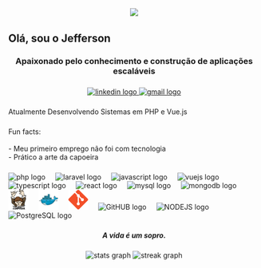 <div align="center">
  <img height="320" src="https://avatars.githubusercontent.com/u/142853773?v=4"/>
</div>

###

<h2 align="left">Olá, sou o Jefferson</h2>
<strong><h3 align="center">Apaixonado pelo conhecimento e construção de aplicações escaláveis</h3></strong>

###

<div align="center">
  <a href="https://www.linkedin.com/in/jefferson-goncalves-oliveira" target="_blank">
    <img src="https://img.shields.io/static/v1?message=LinkedIn&logo=linkedin&label=&color=0077B5&logoColor=white&labelColor=&style=for-the-badge" height="40" alt="linkedin logo"  />
  </a>
  </a>
  </a>
  <a href="mailto:matheusdesenvolvedor011@gmail.com?subject=Github%20Contact&body=Ol%C3%A1%2C" target="_blank">
    <img src="https://img.shields.io/static/v1?message=Gmail&logo=gmail&label=&color=D14836&logoColor=white&labelColor=&style=for-the-badge" height="40" alt="gmail logo"  />
  </a>
</div>

###

<p align="left">Atualmente Desenvolvendo Sistemas em PHP e Vue.js</p>

###

<p align="left">Fun facts:<br><br> - Meu primeiro emprego não foi com tecnologia<br> - Prático a arte da capoeira<br></p>

###

<div align="left">
  <img src="https://cdn.simpleicons.org/php/777BB4" height="40" alt="php logo"  />
  <img width="12" />
  <img src="https://cdn.jsdelivr.net/gh/devicons/devicon/icons/laravel/laravel-original.svg" height="40" alt="laravel logo"  />
  <img width="12" />
  <img src="https://cdn.jsdelivr.net/gh/devicons/devicon/icons/javascript/javascript-original.svg" height="40" alt="javascript logo"  />
  <img width="12" />
  <img src="https://cdn.jsdelivr.net/gh/devicons/devicon/icons/vuejs/vuejs-original.svg" height="40" alt="vuejs logo"  />
  <img width="12" />
  <img src="https://cdn.jsdelivr.net/gh/devicons/devicon/icons/typescript/typescript-original.svg" height="40" alt="typescript logo"  />
  <img width="12" />
  <img src="https://cdn.jsdelivr.net/gh/devicons/devicon/icons/react/react-original.svg" height="40" alt="react logo"  />
  <img width="12" />
  <img src="https://cdn.jsdelivr.net/gh/devicons/devicon/icons/mysql/mysql-original.svg" height="40" alt="mysql logo"  />
  <img width="12" />
  <img src="https://cdn.jsdelivr.net/gh/devicons/devicon/icons/mongodb/mongodb-original.svg" height="40" alt="mongodb logo"  />
  <img width="12" />
  <img src="https://github.com/devicons/devicon/blob/v2.16.0/icons/composer/composer-original.svg" height="40" alt="composer logo"/>
  <img width="12" />
  <img src="https://github.com/devicons/devicon/blob/v2.16.0/icons/docker/docker-original.svg" height="40" alt="Docker logo"/>
  <img width="12" />
  <img src="https://github.com/devicons/devicon/blob/v2.16.0/icons/git/git-original.svg" height="40" alt="Git logo"/>
  <img width="12" />
  <img src="https://github.com/devicons/devicon/tree/v2.16.0/icons/github/github-original-wordmark.svg" height="40" alt="GitHUB logo"/>
  <img width="12" />
  <img src="https://github.com/devicons/devicon/tree/v2.16.0/icons/nodejs/nodejs-original.svg" height="40" alt="NODEJS logo"/>
  <img width="12" />
  <img src="https://github.com/devicons/devicon/tree/v2.16.0/icons/postgresql/postgresql-original.svg" height="40" alt="PostgreSQL logo"/>
  <img width="12" />
</div>

###

<h5 align="center"><strong>A vida é um sopro.</strong></h5>

###

<div align="center">
  <img src="https://github-readme-stats.vercel.app/api?username=ardosobral&hide_title=false&hide_rank=false&show_icons=true&include_all_commits=true&count_private=true&disable_animations=false&theme=dracula&locale=en&hide_border=false&order=1" height="150" alt="stats graph"  />
  <img src="https://streak-stats.demolab.com?user=ardosobral&locale=en&mode=daily&theme=dracula&hide_border=false&border_radius=5&order=3" height="150" alt="streak graph"  />
</div>

###
